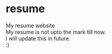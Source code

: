 # resume
My resume website<br>
My resume is not upto the mark till now.<br>
I will update this in future. <br>
:)
